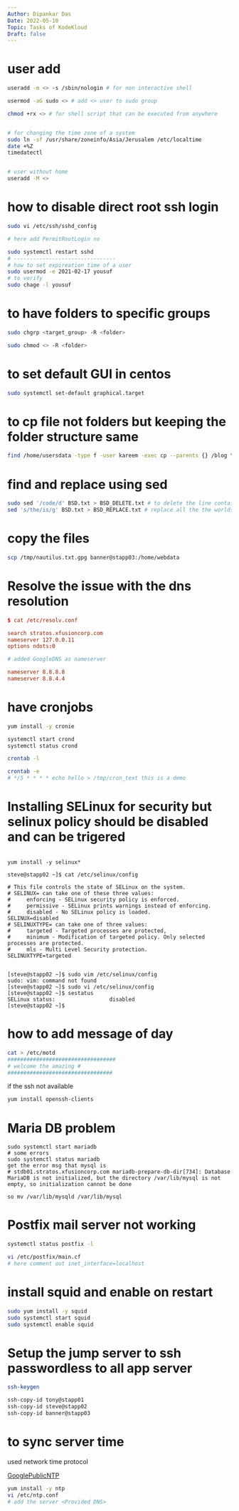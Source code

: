 ```yaml
---
Author: Dipankar Das
Date: 2022-05-10
Topic: Tasks of KodeKloud
Draft: false
---
```

# user add

```sh
useradd -m <> -s /sbin/nologin # for non interactive shell

usermod -aG sudo <> # add <> user to sudo group

chmod +rx <> # for shell script that can be executed from anywhere


# for changing the time zone of a system
sudo ln -sf /usr/share/zoneinfo/Asia/Jerusalem /etc/localtime
date +%Z
timedatectl


# user without home
useradd -M <>
```

# how to disable direct root ssh login

```sh
sudo vi /etc/ssh/sshd_config

# here add PermitRootLogin no

sudo systemctl restart sshd
# --------------------------------
# how to set expireation time of a user
sudo usermod -e 2021-02-17 yousuf
# to verify
sudo chage -l yousuf

```

# to have folders to specific groups

```sh
sudo chgrp <target_group> -R <folder>

sudo chmod <> -R <folder>
```

# to set default GUI in centos

```sh
sudo systemctl set-default graphical.target
```

# to cp file not folders but keeping the folder structure same
```sh
find /home/usersdata -type f -user kareem -exec cp --parents {} /blog \;
```


# find and replace using sed

```sh
sudo sed '/code/d' BSD.txt > BSD_DELETE.txt # to delete the line containing code as word
sed 's/the/is/g' BSD.txt > BSD_REPLACE.txt # replace all the the worlds with is word
```


# copy the files
```sh
scp /tmp/nautilus.txt.gpg banner@stapp03:/home/webdata
```


# Resolve the issue with the dns resolution
```conf
$ cat /etc/resolv.conf

search stratos.xfusioncorp.com
nameserver 127.0.0.11
options ndots:0

# added GoogleDNS as nameserver

nameserver 8.8.8.8
nameserver 8.8.4.4

```

# have cronjobs
```sh
yum install -y cronie

systemctl start crond
systemctl status crond

crontab -l

crontab -e
# */5 * * * * echo hello > /tmp/cron_text this is a demo
```


# Installing SELinux for security but selinux policy should be disabled and can be trigered
```

yum install -y selinux*

steve@stapp02 ~]$ cat /etc/selinux/config

# This file controls the state of SELinux on the system.
# SELINUX= can take one of these three values:
#     enforcing - SELinux security policy is enforced.
#     permissive - SELinux prints warnings instead of enforcing.
#     disabled - No SELinux policy is loaded.
SELINUX=disabled
# SELINUXTYPE= can take one of three values:
#     targeted - Targeted processes are protected,
#     minimum - Modification of targeted policy. Only selected processes are protected.
#     mls - Multi Level Security protection.
SELINUXTYPE=targeted


[steve@stapp02 ~]$ sudo vim /etc/selinux/config
sudo: vim: command not found
[steve@stapp02 ~]$ sudo vi /etc/selinux/config
[steve@stapp02 ~]$ sestatus
SELinux status:                 disabled
[steve@stapp02 ~]$
```

# how to add message of day

```sh
cat > /etc/motd
##################################
# welcome the amazing #
#################################
```

if the ssh not available
```sh
yum install openssh-clients
```


# Maria DB problem

```shell
sudo systemctl start mariadb
# some errors
sudo systemctl status mariadb
get the error msg that mysql is
# stdb01.stratos.xfusioncorp.com mariadb-prepare-db-dir[734]: Database MariaDB is not initialized, but the directory /var/lib/mysql is not empty, so initialization cannot be done

so mv /var/lib/mysqld /var/lib/mysql

```

# Postfix mail server not working
```sh
systemctl status postfix -l

vi /etc/postfix/main.cf
# here comment out inet_interface=localhost
```

# install squid and enable on restart

```sh
sudo yum install -y squid
sudo systemctl start squid
sudo systemctl enable squid

```


# Setup the jump server to ssh passwordless to all app server

```sh
ssh-keygen

ssh-copy-id tony@stapp01
ssh-copy-id steve@stapp02
ssh-copy-id banner@stapp03
```

# to sync server time
used network time protocol

[GooglePublicNTP](https://developers.google.com/time/guides)
```sh
yum install -y ntp
vi /etc/ntp.conf
# add the server <Provided DNS>
```

